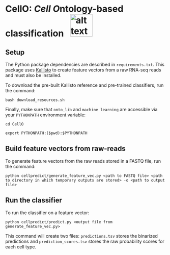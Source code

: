 # CellO: *Cell O*ntology-based classification &nbsp; <img src="https://raw.githubusercontent.com/deweylab/CellO/master/cello.png" alt="alt text" width="70px" height="70px">

## Setup 

The Python package dependencies are described in ``requirements.txt``. This package uses [Kallisto](https://pachterlab.github.io/kallisto/) to create feature vectors from a raw RNA-seq reads and must also be installed.  

To download the pre-built Kallisto reference and pre-trained classifiers, run the command: 

``bash download_resources.sh`` 

Finally, make sure that  ``onto_lib`` and ``machine learning`` are accessible via your ``PYTHONPATH`` environment variable:

``cd CellO``

``export PYTHONPATH:($pwd):$PYTHONPATH``

## Build feature vectors from raw-reads

To generate feature vectors from the raw reads stored in a FASTQ file, run the command: 

``python cellpredict/generate_feature_vec.py <path to FASTQ file> <path to directory in which temporary outputs are stored> -o <path to output file>``

## Run the classifier 

To run the classifier on a feature vector: 

``python cellpredict/predict.py <output file from generate_feature_vec.py>``

This command will create two files: ``predictions.tsv`` stores the binarized predictions and ``prediction_scores.tsv`` stores the raw probability scores for each cell type.


